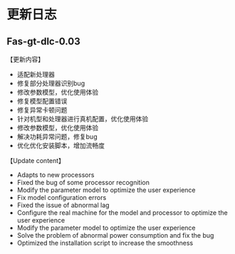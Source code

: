 # 更新日志

## Fas-gt-dlc-0.03

【更新内容】

- 适配新处理器
- 修复部分处理器识别bug
- 修改参数模型，优化使用体验
- 修复模型配置错误
- 修复异常卡顿问题
- 针对机型和处理器进行真机配置，优化使用体验
- 修改参数模型，优化使用体验
- 解决功耗异常问题，修复bug
- 优化优化安装脚本，增加流畅度

【Update content】
- Adapts to new processors
- Fixed the bug of some processor recognition
- Modify the parameter model to optimize the user experience
- Fix model configuration errors
- Fixed the issue of abnormal lag
- Configure the real machine for the model and processor to optimize the user experience
- Modify the parameter model to optimize the user experience
- Solve the problem of abnormal power consumption and fix the bug
- Optimized the installation script to increase the smoothness
